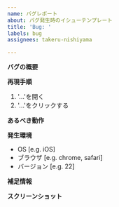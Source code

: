 ```yaml
---
name: バグレポート
about: バグ発生時のイシューテンプレート
title: 'Bug: '
labels: bug
assignees: takeru-nishiyama

---
```


**バグの概要**
<!-- バグの概要を完結に記載してください。 -->

**再現手順**
<!-- 再現手順を具体的に記載してください。 -->
1. '...'を開く
2. '...'をクリックする

**あるべき動作**
<!-- 本来あるべき動作を記載してください。 -->

**発生環境**
 - OS [e.g. iOS]
 - ブラウザ [e.g. chrome, safari]
 - バージョン [e.g. 22]

**補足情報**
<!-- 補足の情報があればここに記載してください。 -->

**スクリーンショット**
<!-- スクリーンショットがあれば添付してください。 -->
